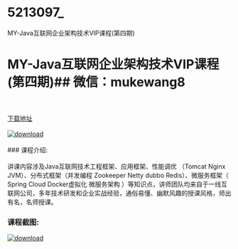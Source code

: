# 5213097_
MY-Java互联网企业架构技术VIP课程(第四期)
# MY-Java互联网企业架构技术VIP课程(第四期)## 微信：mukewang8
<br/></br>[下载地址](http://www.36tz.cn/article/5213097 "下载地址")
<br/></br>[![download](http://36tz.cn/muke_img/2020_05_2-86.png "下载地址")](http://www.36tz.cn/article/5213097 "下载地址")
<br/></br>### 课程介绍:<br/></br>讲课内容涉及Java互联网技术工程框架、应用框架、性能调优 （Tomcat Nginx JVM）、分布式框架（并发编程 Zookeeper Netty dubbo Redis）、微服务框架（ Spring Cloud Docker虚拟化 微服务架构 ）等知识点，讲师团队均来自于一线互联网公司，多年技术研发和企业实战经验，通俗易懂、幽默风趣的授课风格，师出有名，名师授课。

### 课程截图:
[![download](http://36tz.cn/muke_img/2020_05_1-94.png "下载地址")](http://www.36tz.cn/article/5213097 "下载地址")
